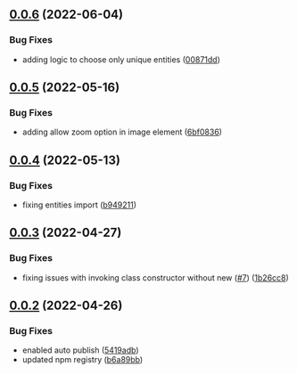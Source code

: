 ## [0.0.6](https://github.com/SpringRole/teams-view-builder/compare/v0.0.5...v0.0.6) (2022-06-04)


### Bug Fixes

* adding logic to choose only unique entities ([00871dd](https://github.com/SpringRole/teams-view-builder/commit/00871dd5ebc48bdf74f9b5b8eb2d586ed9f73bfd))

## [0.0.5](https://github.com/SpringRole/teams-view-builder/compare/v0.0.4...v0.0.5) (2022-05-16)


### Bug Fixes

* adding allow zoom option in image element ([6bf0836](https://github.com/SpringRole/teams-view-builder/commit/6bf08361d596da79e8f5dad9e6ce0ca91f763569))

## [0.0.4](https://github.com/SpringRole/teams-view-builder/compare/v0.0.3...v0.0.4) (2022-05-13)


### Bug Fixes

* fixing entities import ([b949211](https://github.com/SpringRole/teams-view-builder/commit/b9492110404d8fc056ca213c03b51d1aa77b527a))

## [0.0.3](https://github.com/SpringRole/teams-view-builder/compare/v0.0.2...v0.0.3) (2022-04-27)


### Bug Fixes

* fixing issues with invoking class constructor without new ([#7](https://github.com/SpringRole/teams-view-builder/issues/7)) ([1b26cc8](https://github.com/SpringRole/teams-view-builder/commit/1b26cc8b90980aa27b0bc6a71800bac6c2c8f83a))

## [0.0.2](https://github.com/SpringRole/teams-view-builder/compare/v0.0.1...v0.0.2) (2022-04-26)


### Bug Fixes

* enabled auto publish ([5419adb](https://github.com/SpringRole/teams-view-builder/commit/5419adb9b53c5a581f18282dbaa8d8cfcb700f00))
* updated npm registry ([b6a89bb](https://github.com/SpringRole/teams-view-builder/commit/b6a89bb5833b9162eb1e94475d30eeca355e5324))
